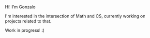 Hi! I'm Gonzalo

I'm interested in the intersection of Math and CS, currently working on projects related to that.

Work in progress! :)
